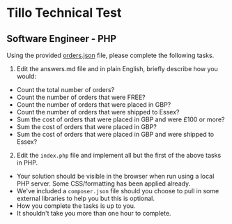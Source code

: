 # Tillo Technical Test
## Software Engineer - PHP

Using the provided [orders.json](data/orders.json) file, please complete the following tasks.

1. Edit the answers.md file and in plain English, briefly describe how you would:
  * Count the total number of orders?
  * Count the number of orders that were FREE?
  * Count the number of orders that were placed in GBP?
  * Count the number of orders that were shipped to Essex?
  * Sum the cost of orders that were placed in GBP and were £100 or more?
  * Sum the cost of orders that were placed in GBP?
  * Sum the cost of orders that were placed in GBP and were shipped to Essex?

2. Edit the `index.php` file and implement all but the first of the above tasks in PHP.
  * Your solution should be visible in the browser when run using a local PHP server. Some CSS/formatting has been applied already.
  * We've included a `composer.json` file should you choose to pull in some external libraries to help you but this is optional.
  * How you complete the tasks is up to you.
  * It shouldn't take you more than one hour to complete.
